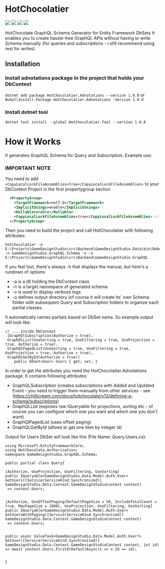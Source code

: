 # HotChocolatier
![](https://img.shields.io/badge/C%23-239120?style=for-the-badge&logo=c-sharp&logoColor=white) ![](https://img.shields.io/badge/.NET-5C2D91?style=for-the-badge&logo=.net&logoColor=white) [![](https://img.shields.io/nuget/v/HotChocolatier.Adnotations?label=Adnotations%20Package&style=for-the-badge)](https://www.nuget.org/packages/HotChocolatier.Adnotations/) [![](https://img.shields.io/nuget/v/HotChocolatier.Tool?label=Tool&style=for-the-badge)](https://www.nuget.org/packages/HotChocolatier.Tool/)

HotChocolate GraphQL Schema Generator for Entity Framework DbSets
It enables you to create hassle-free GraphQL APIs without having to write Schema manually (for queries and subscriptions - i still recommend using rest for writes)

## Installation

### Install adnotations package in the project that holds your DbContext 
`dotnet add package HotChocolatier.Adnotations --version 1.0.0`
or
`NuGet\Install-Package HotChocolatier.Adnotations -Version 1.0.0`

### Install dotnet tool 
`dotnet tool install --global HotChocolatier.Tool --version 1.0.0`

# How it Works
It generates GraphQL Schema for Query and Subscription. Example use:
### IMPORTANT NOTE
You need to add `<CopyLocalLockFileAssemblies>true</CopyLocalLockFileAssemblies>` to your DbContext Project
in the first propertygroup section

```XML
  <PropertyGroup>
    <TargetFramework>net7.0</TargetFramework>
    <ImplicitUsings>enable</ImplicitUsings>
    <Nullable>enable</Nullable>
    <CopyLocalLockFileAssemblies>true</CopyLocalLockFileAssemblies> <!-- Here -->
  </PropertyGroup>
```
Then you need to build the project and call HotChocolatier with following attributes: 
```
hotchocolatier -a E:\Projects\GameDesignStudio\src\Backend\GameDesignStudio.Data\bin\Debug\net7.0\GameDesignStudio.Data.dll -n GameDesignStudio.GraphQL.Schema -v -o E:\Projects\GameDesignStudio\src\Backend\GameDesignStudio.GraphQL
```
If you feel lost, there's always -h that displays the manual, but here's a rundown of options:
* -a is a dll holding the DbContext class
* -n is a target namespace of generated schema
* -v is used to display verbose logs
* -o defines output directory (of course it will create its' own Schema folder with subsequent Query and Subscription folders to organize each partial classes.

It automatically names partials based on DbSet name. So example output will look like: 

```CSharp
// ... inside DbContext
 [GraphQlSubscription(Authorize = true),
 GraphQlList(UseSorting = true, UseFiltering = true, UseProjection = true, Authorize = true),
 GraphQlPagedList(UseSorting = true, UseFiltering = true, UseProjection = true, Authorize = true),
 GraphQlGetById(Authorize = true)]
    public DbSet<User> Users { get; set; }
```

In order to get the attributes you need the HotChocolatier.Adnotations package. 
It contains following attributes: 
* GraphQLSubscription (creates subscriptions with Added and Updated Event - you need to trigger them manually from other services - see (https://chillicream.com/docs/hotchocolate/v13/defining-a-schema/subscriptions)
* GraphQLList (exposes raw IQueryable for projections, sorting etc - of course you can configure which one you want and which one you don't want)
* GraphQlPagedList (uses offset paging)
* GraphQLGetById (allows to get one item by integer id)

Output for Users DbSet will look like this (File Name: Query.Users.cs): 

```CSharp 
using Microsoft.EntityFrameworkCore;
using HotChocolate.Authorization;
namespace GameDesignStudio.GraphQL.Schema;

public partial class Query{
    
[Authorize, UseProjection, UseFiltering, UseSorting]
public IQueryable<GameDesignStudio.Data.Model.Auth.User> GetUsers([Service(ServiceKind.Synchronized)] GameDesignStudio.Data.Context.GameDesignStudioContext context)
 => context.Users;


[Authorize, UseOffsetPaging(DefaultPageSize = 50, IncludeTotalCount = true, MaxPageSize = 1000), UseProjection, UseFiltering, UseSorting]
public IQueryable<GameDesignStudio.Data.Model.Auth.User> GetUsersWithPaging([Service(ServiceKind.Synchronized)] GameDesignStudio.Data.Context.GameDesignStudioContext context)
 => context.Users;


public async ValueTask<GameDesignStudio.Data.Model.Auth.User?> GetUser([Service(ServiceKind.Synchronized)] GameDesignStudio.Data.Context.GameDesignStudioContext context, int id)
=> await context.Users.FirstOrDefaultAsync(x => x.Id == id);


}
```

